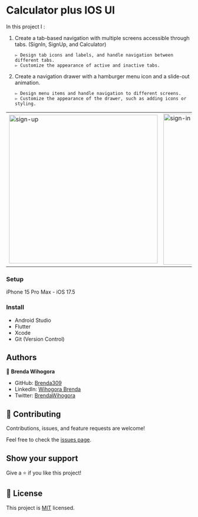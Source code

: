 # Calculator plus IOS UI 
In this project I :
  1. Create a tab-based navigation with multiple screens accessible through tabs. (SignIn, SignUp, and Calculator)
     
         ▻ Design tab icons and labels, and handle navigation between different tabs.
         ▻ Customize the appearance of active and inactive tabs.
     
  2. Create a navigation drawer with a hamburger menu icon and a slide-out animation.
     
         ▻ Design menu items and handle navigation to different screens.
         ▻ Customize the appearance of the drawer, such as adding icons or styling.

<table>
  <tr>
    <td>
      <img width="403" alt="sign-up" src="https://github.com/Brenda309/flutter_ui_templetes_project/assets/72613775/41f0acbb-576f-40b7-b68c-1c405d06779b">
      </td>
    <td>
    <img width="410" alt="sign-in" src="https://github.com/Brenda309/flutter_ui_templetes_project/assets/72613775/ccea8b6e-1ea9-4070-b065-87c1322b6c6f">
    </td>
    <td>
<img width="410" alt="calcu" src="https://github.com/Brenda309/flutter_ui_templetes_project/assets/72613775/455e0536-1ec2-44d5-9eac-8a1e7506ad4f">
    </td>
      <td>
      <img width="412" alt="drawer" src="https://github.com/Brenda309/flutter_ui_templetes_project/assets/72613775/d9868759-957a-451f-ade0-fa3b0076c4a2">
      </td>
  </tr>
 

</table>

### Setup
iPhone 15 Pro Max - iOS 17.5
### Install
- Android Studio
- Flutter
- Xcode
- Git (Version Control)

## Authors

👤 **Brenda Wihogora**

- GitHub: [Brenda309](https://github.com/Brenda309)
- LinkedIn: [Wihogora Brenda](https://www.linkedin.com/in/brenda-wihogora/)
- Twitter: [BrendaWihogora](https://x.com/BrendaWihogora)

## 🤝 Contributing

Contributions, issues, and feature requests are welcome!

Feel free to check the [issues page](../../issues/).

## Show your support

Give a ⭐️ if you like this project!

## 📝 License

This project is [MIT](./MIT.md) licensed.
